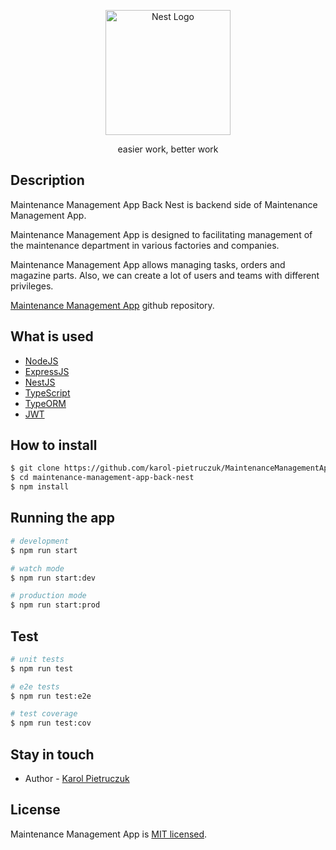 <p align="center">
  <a href="http://nestjs.com/" target="blank"><img src="https://nestjs.com/img/logo-small.svg" width="200" alt="Nest Logo" /></a>
</p>

  <p align="center">easier work, better work
    <p align="center">

## Description

Maintenance Management App Back Nest is backend side of Maintenance Management App.

Maintenance Management App is designed to facilitating management of the maintenance department in various factories and
companies.

Maintenance Management App allows managing tasks, orders and magazine parts. Also, we can create a lot of users and
teams with different privileges.

[Maintenance Management App](https://github.com/karol-pietruczuk/MaintenanceManagementAppBackNest) github repository.

## What is used

- [NodeJS](https://nodejs.org/)
- [ExpressJS](https://expressjs.com/)
- [NestJS](http://nestjs.com/)
- [TypeScript](https://www.typescriptlang.org/)
- [TypeORM](https://typeorm.io/)
- [JWT](https://jwt.io/)

## How to install

```bash
$ git clone https://github.com/karol-pietruczuk/MaintenanceManagementAppBackNest.git
$ cd maintenance-management-app-back-nest
$ npm install
```

## Running the app

```bash
# development
$ npm run start

# watch mode
$ npm run start:dev

# production mode
$ npm run start:prod
```

## Test

```bash
# unit tests
$ npm run test

# e2e tests
$ npm run test:e2e

# test coverage
$ npm run test:cov
```

## Stay in touch

- Author - [Karol Pietruczuk](https://github.com/karol-pietruczuk)

## License

Maintenance Management App is [MIT licensed](LICENSE).
